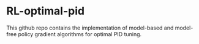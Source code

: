 # RL-optimal-pid
This github repo contains the implementation of model-based and model-free policy gradient algorithms for optimal PID tuning. 
